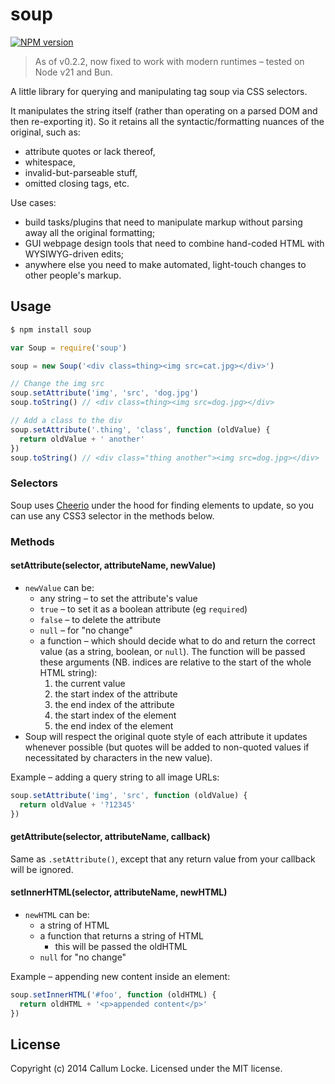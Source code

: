 # soup

[![NPM version][npm-image]][npm-url]

> As of v0.2.2, now fixed to work with modern runtimes – tested on Node v21 and Bun.

A little library for querying and manipulating tag soup via CSS selectors.

It manipulates the string itself (rather than operating on a parsed DOM and then re-exporting it). So it retains all the syntactic/formatting nuances of the original, such as:

- attribute quotes or lack thereof,
- whitespace,
- invalid-but-parseable stuff,
- omitted closing tags, etc.

Use cases:

- build tasks/plugins that need to manipulate markup without parsing away all the original formatting;
- GUI webpage design tools that need to combine hand-coded HTML with WYSIWYG-driven edits;
- anywhere else you need to make automated, light-touch changes to other people's markup.

## Usage

```sh
$ npm install soup
```

```js
var Soup = require('soup')

soup = new Soup('<div class=thing><img src=cat.jpg></div>')

// Change the img src
soup.setAttribute('img', 'src', 'dog.jpg')
soup.toString() // <div class=thing><img src=dog.jpg></div>

// Add a class to the div
soup.setAttribute('.thing', 'class', function (oldValue) {
  return oldValue + ' another'
})
soup.toString() // <div class="thing another"><img src=dog.jpg></div>
```

### Selectors

Soup uses [Cheerio](https://github.com/MatthewMueller/cheerio) under the hood for finding elements to update, so you can use any CSS3 selector in the methods below.

### Methods

#### setAttribute(selector, attributeName, newValue)

- `newValue` can be:
  - any string – to set the attribute's value
  - `true` – to set it as a boolean attribute (eg `required`)
  - `false` – to delete the attribute
  - `null` – for "no change"
  - a function – which should decide what to do and return the correct value (as a string, boolean, or `null`). The function will be passed these arguments (NB. indices are relative to the start of the whole HTML string):
    1. the current value
    2. the start index of the attribute
    3. the end index of the attribute
    4. the start index of the element
    5. the end index of the element
- Soup will respect the original quote style of each attribute it updates whenever possible (but quotes will be added to non-quoted values if necessitated by characters in the new value).

Example – adding a query string to all image URLs:

```js
soup.setAttribute('img', 'src', function (oldValue) {
  return oldValue + '?12345'
})
```

#### getAttribute(selector, attributeName, callback)

Same as `.setAttribute()`, except that any return value from your callback will be ignored.

#### setInnerHTML(selector, attributeName, newHTML)

- `newHTML` can be:
  - a string of HTML
  - a function that returns a string of HTML
    - this will be passed the oldHTML
  - `null` for "no change"

Example – appending new content inside an element:

```js
soup.setInnerHTML('#foo', function (oldHTML) {
  return oldHTML + '<p>appended content</p>'
})
```

## License

Copyright (c) 2014 Callum Locke. Licensed under the MIT license.

[npm-url]: https://npmjs.org/package/soup
[npm-image]: https://img.shields.io/npm/v/soup.svg?style=flat-square
[travis-url]: http://travis-ci.org/callumlocke/soup
[travis-image]: https://img.shields.io/travis/callumlocke/soup.svg?style=flat-square&label=Linux%20build
[depstat-url]: https://david-dm.org/callumlocke/soup
[depstat-image]: https://img.shields.io/david/callumlocke/soup.svg?style=flat-square
[devDepstat-url]: https://david-dm.org/callumlocke/soup
[devDepstat-image]: https://img.shields.io/david/dev/callumlocke/soup.svg?style=flat-square#info=devDependencies
